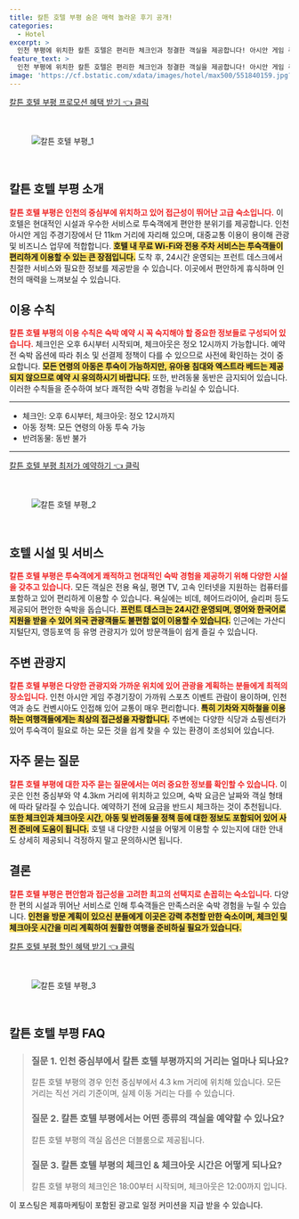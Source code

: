 ```yaml
---
title: 칼튼 호텔 부평 숨은 매력 놀라운 후기 공개!
categories:
  - Hotel
excerpt: >
  인천 부평에 위치한 칼튼 호텔은 편리한 체크인과 청결한 객실을 제공합니다! 아시안 게임 주경기장이 가까워 스포츠 팬에게 안성맞춤. 무료 WiFi와 주차로 편리함을 더해보세요.
feature_text: >
  인천 부평에 위치한 칼튼 호텔은 편리한 체크인과 청결한 객실을 제공합니다! 아시안 게임 주경기장이 가까워 스포츠 팬에게 안성맞춤. 무료 WiFi와 주차로 편리함을 더해보세요.
image: 'https://cf.bstatic.com/xdata/images/hotel/max500/551840159.jpg?k=1a41249b73fe34e522644498bd331ebb753c7a962b62a6fa60a38ddea74fa906&o=&hp=1'
---
```


<p><a class="modoo-button" href="https://tinyurl.com/2bbhq8j8" rel="nofollow noopener">칼튼 호텔 부평 프로모션 혜택 받기 👈 클릭</a></p><br/>
<figure class="image"><img alt="칼튼 호텔 부평_1" src="https://cf.bstatic.com/xdata/images/hotel/max1024x768/551840169.jpg?k=291d220ba5f65cd34438f3b45a49745e75813313f0ab53ceea6dedae926ce7af&amp;o=&amp;hp=1"/></figure><br/>
<h2 id="칼튼_호텔_부평_소개">칼튼 호텔 부평 소개</h2>
<p><b><span style="color: #ee2323;">칼튼 호텔 부평은 인천의 중심부에 위치하고 있어 접근성이 뛰어난 고급 숙소입니다.</span></b> 이 호텔은 현대적인 시설과 우수한 서비스로 투숙객에게 편안한 분위기를 제공합니다. 인천 아시안 게임 주경기장에서 단 11km 거리에 자리해 있으며, 대중교통 이용이 용이해 관광 및 비즈니스 업무에 적합합니다. <b><span style="background-color: #ffe066;">호텔 내 무료 Wi-Fi와 전용 주차 서비스는 투숙객들이 편리하게 이용할 수 있는 큰 장점입니다.</span></b> 도착 후, 24시간 운영되는 프런트 데스크에서 친절한 서비스와 필요한 정보를 제공받을 수 있습니다. 이곳에서 편안하게 휴식하며 인천의 매력을 느껴보실 수 있습니다.</p>
<h2 id="칼튼_호텔_이용_수칙">이용 수칙</h2>
<p><b><span style="color: #ee2323;">칼튼 호텔 부평의 이용 수칙은 숙박 예약 시 꼭 숙지해야 할 중요한 정보들로 구성되어 있습니다.</span></b> 체크인은 오후 6시부터 시작되며, 체크아웃은 정오 12시까지 가능합니다. 예약 전 숙박 옵션에 따라 취소 및 선결제 정책이 다를 수 있으므로 사전에 확인하는 것이 중요합니다. <b><span style="background-color: #ffe066;">모든 연령의 아동은 투숙이 가능하지만, 유아용 침대와 엑스트라 베드는 제공되지 않으므로 예약 시 유의하시기 바랍니다.</span></b> 또한, 반려동물 동반은 금지되어 있습니다. 이러한 수칙들을 준수하여 보다 쾌적한 숙박 경험을 누리실 수 있습니다.</p>
<hr/>
<ul>
<li>체크인: 오후 6시부터, 체크아웃: 정오 12시까지</li>
<li>아동 정책: 모든 연령의 아동 투숙 가능</li>
<li>반려동물: 동반 불가</li>
</ul>
<hr/>
<p><a class="modoo-button" href="https://tinyurl.com/2bbhq8j8" rel="nofollow noopener">칼튼 호텔 부평 최저가 예약하기 👈 클릭</a></p><br/>
<figure class="image"><img alt="칼튼 호텔 부평_2" src="https://cf.bstatic.com/xdata/images/hotel/max500/551840159.jpg?k=1a41249b73fe34e522644498bd331ebb753c7a962b62a6fa60a38ddea74fa906&amp;o=&amp;hp=1"/></figure><br/>
<h2 id="칼튼_호텔_시설">호텔 시설 및 서비스</h2>
<p><b><span style="color: #ee2323;">칼튼 호텔 부평은 투숙객에게 쾌적하고 현대적인 숙박 경험을 제공하기 위해 다양한 시설을 갖추고 있습니다.</span></b> 모든 객실은 전용 욕실, 평면 TV, 고속 인터넷을 지원하는 컴퓨터를 포함하고 있어 편리하게 이용할 수 있습니다. 욕실에는 비데, 헤어드라이어, 슬리퍼 등도 제공되어 편안한 숙박을 돕습니다. <b><span style="background-color: #ffe066;">프런트 데스크는 24시간 운영되며, 영어와 한국어로 지원을 받을 수 있어 외국 관광객들도 불편함 없이 이용할 수 있습니다.</span></b> 인근에는 가산디지털단지, 영등포역 등 유명 관광지가 있어 방문객들이 쉽게 즐길 수 있습니다.</p>
<h2 id="주변_관광지">주변 관광지</h2>
<p><b><span style="color: #ee2323;">칼튼 호텔 부평은 다양한 관광지와 가까운 위치에 있어 관광을 계획하는 분들에게 최적의 장소입니다.</span></b> 인천 아시안 게임 주경기장이 가까워 스포츠 이벤트 관람이 용이하며, 인천역과 송도 컨벤시아도 인접해 있어 교통이 매우 편리합니다. <b><span style="background-color: #ffe066;">특히 기차와 지하철을 이용하는 여행객들에게는 최상의 접근성을 자랑합니다.</span></b> 주변에는 다양한 식당과 쇼핑센터가 있어 투숙객이 필요로 하는 모든 것을 쉽게 찾을 수 있는 환경이 조성되어 있습니다.</p>
<h2 id="자주_묻는_질문">자주 묻는 질문</h2>
<p><b><span style="color: #ee2323;">칼튼 호텔 부평에 대한 자주 묻는 질문에서는 여러 중요한 정보를 확인할 수 있습니다.</span></b> 이곳은 인천 중심부와 약 4.3km 거리에 위치하고 있으며, 숙박 요금은 날짜와 객실 형태에 따라 달라질 수 있습니다. 예약하기 전에 요금을 반드시 체크하는 것이 추천됩니다. <b><span style="background-color: #ffe066;">또한 체크인과 체크아웃 시간, 아동 및 반려동물 정책 등에 대한 정보도 포함되어 있어 사전 준비에 도움이 됩니다.</span></b> 호텔 내 다양한 시설을 어떻게 이용할 수 있는지에 대한 안내도 상세히 제공되니 걱정하지 말고 문의하시면 됩니다.</p>
<h2 id="결론">결론</h2>
<p><b><span style="color: #ee2323;">칼튼 호텔 부평은 편안함과 접근성을 고려한 최고의 선택지로 손꼽히는 숙소입니다.</span></b> 다양한 편의 시설과 뛰어난 서비스로 인해 투숙객들은 만족스러운 숙박 경험을 누릴 수 있습니다. <b><span style="background-color: #ffe066;">인천을 방문 계획이 있으신 분들에게 이곳은 강력 추천할 만한 숙소이며, 체크인 및 체크아웃 시간을 미리 계획하여 원활한 여행을 준비하실 필요가 있습니다.</span></b></p>
<p><a class="modoo-button" href="https://tinyurl.com/2bbhq8j8" rel="nofollow noopener">칼튼 호텔 부평 할인 혜택 받기 👈 클릭</a></p><br>

<figure class="image"><img src="https://cf.bstatic.com/xdata/images/hotel/max500/551846480.jpg?k=97eae33718547d96693a769add011ef16742d785bfdcc1b380432d84327cbc0e&o=&hp=1" alt="칼튼 호텔 부평_3"></figure><br>
<h2 id="칼튼 호텔 부평_FAQ">칼튼 호텔 부평 FAQ</h2>
<div itemscope="" itemtype="https://schema.org/FAQPage"> <blockquote> <div itemscope="" itemprop="mainEntity" itemtype="https://schema.org/Question"> <h3 id="질문_1" itemprop="name">질문 1. 인천 중심부에서 칼튼 호텔 부평까지의 거리는 얼마나 되나요?</h3> <div itemscope="" itemprop="acceptedAnswer" itemtype="https://schema.org/Answer"> <span itemprop="text"> <p>칼튼 호텔 부평의 경우 인천 중심부에서 4.3 km 거리에 위치해 있습니다. 모든 거리는 직선 거리 기준이며, 실제 이동 거리는 다를 수 있습니다.</p> </span> </div> </div> <div itemscope="" itemprop="mainEntity" itemtype="https://schema.org/Question"> <h3 id="질문_2" itemprop="name">질문 2. 칼튼 호텔 부평에서는 어떤 종류의 객실을 예약할 수 있나요?</h3> <div itemscope="" itemprop="acceptedAnswer" itemtype="https://schema.org/Answer"> <span itemprop="text"> <p>칼튼 호텔 부평의 객실 옵션은 더블룸으로 제공됩니다.</p> </span> </div> </div> <div itemscope="" itemprop="mainEntity" itemtype="https://schema.org/Question"> <h3 id="질문_3" itemprop="name">질문 3. 칼튼 호텔 부평의 체크인 & 체크아웃 시간은 어떻게 되나요?</h3> <div itemscope="" itemprop="acceptedAnswer" itemtype="https://schema.org/Answer"> <span itemprop="text"> <p>칼튼 호텔 부평의 체크인은 18:00부터 시작되며, 체크아웃은 12:00까지 입니다.</p> </span> </div> </div> </blockquote> </div><p>이 포스팅은 제휴마케팅이 포함된 광고로 일정 커미션을 지급 받을 수 있습니다.</p>

